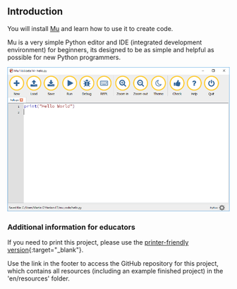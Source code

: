 ## Introduction

You will install [Mu](https://mu.readthedocs.io/) and learn how to use it to create code.

Mu is a very simple Python editor and IDE (integrated development environment) for beginners, its designed to be as simple and helpful as possible for new Python programmers.

![mu hello world](images/mu_hello_world.PNG)

### Additional information for educators

If you need to print this project, please use the [printer-friendly version](https://projects.raspberrypi.org/en/projects/project-name/print){:target="_blank"}.

Use the link in the footer to access the GitHub repository for this project, which contains all resources (including an example finished project) in the 'en/resources' folder.

